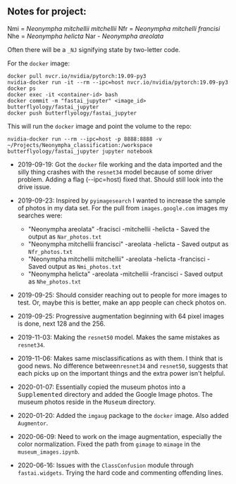 ## Notes for project:

Nmi = *Neonympha mitchellii mitchellii*
Nfr = *Neonympha mitchelli francisi*
Nhe = *Neonympha helicta*
Nar - *Neonympha areolata*

Often there will be a `_NJ` signifying state by two-letter code.

For the `docker` image:

    docker pull nvcr.io/nvidia/pytorch:19.09-py3
    nvidia-docker run -it --rm --ipc=host nvcr.io/nvidia/pytorch:19.09-py3
    docker ps
    docker exec -it <container-id> bash
    docker commit -m "fastai_jupyter" <image_id> butterflyology/fastai_jupyter
    docker push butterflyology/fastai_jupyter

This will run the `docker` image and point the volume to the repo:

    nvidia-docker run --rm --ipc=host -p 8888:8888 -v ~/Projects/Neonympha_classification:/workspace butterflyology/fastai_jupyter jupyter notebook

- 2019-09-19: Got the `docker` file working and the data imported and the silly thing crashes with the `resnet34` model because of some driver problem. Adding a flag (--ipc=host) fixed that. Should still look into the drive issue.
- 2019-09-23: Inspired by `pyimagesearch` I wanted to increase the sample of photos in my data set. For the pull from `images.google.com` images my searches were:
  - "Neonympha areolata" -fracisci -mitchellii -helicta -
  Saved the output as `Nar_photos.txt`
  - "Neonympha mitchellii francisci"  -areolata -helicta -
  Saved output as `Nfr_photos.txt`
  - "Neonympha mitchellii mitchellii"  -areolata -helicta -francisci - Saved output as `Nmi_photos.txt`
  - "Neonympha helicta"  -areolata -mitchellii -francisci - Saved output as `Nhe_photos.txt`

- 2019-09-25: Should consider reaching out to people for more images to test. Or, maybe this is better, make an app people can check photos on.
- 2019-09-25: Progressive augmentation beginning with 64 pixel images is done, next 128 and the 256.
- 2019-11-03: Making the `resnet50` model. Makes the same mistakes as `resnet34`.
- 2019-11-06: Makes same misclassifications as with them. I think that is good news. No difference between`resnet34` and `resnet50`, suggests that each picks up on the important things and the extra power isn't helpful.
- 2020-01-07: Essentially copied the museum photos into a <kbd>Supplemented</kbd> directory and added the Google Image photos. The museum photos reside in the <kbd>Museum</kbd> directory.
- 2020-01-20: Added the `imgaug` package to the `docker` image. Also added `Augmentor`.
- 2020-06-09: Need to work on the image augmentation, especially the color normalization. Fixed the path from `gimage` to `mimage` in the `museum_images.ipynb`.
- 2020-06-16: Issues with the `ClassConfusion` module through `fastai.widgets`. Trying the hard code and commenting offending lines. 
